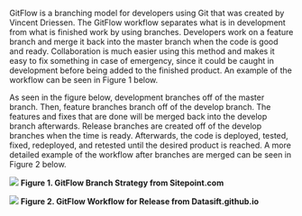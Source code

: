 GitFlow is a branching model for developers using Git that was created by Vincent Driessen. The GitFlow workflow separates what is in development from what is finished work by using branches. Developers work on a feature branch and merge it back into the master branch when the code is good and ready. Collaboration is much easier using this method and makes it easy to fix something in case of emergency, since it could be caught in development before being added to the finished product. An example of the workflow can be seen in Figure 1 below.

As seen in the figure below, development branches off of the master branch. Then, feature branches branch off of the develop branch. The features and fixes that are done will be merged back into the develop branch afterwards. Release branches are created off of the develop branches when the time is ready. Afterwards, the code is deployed, tested, fixed, redeployed, and retested until the desired product is reached. A more detailed example of the workflow after branches are merged can be seen in Figure 2 below.


![](https://dab1nmslvvntp.cloudfront.net/wp-content/uploads/2019/06/155993572204-gitflow.png)
**Figure 1. GitFlow Branch Strategy from Sitepoint.com**


![](https://datasift.github.io/gitflow/GitFlowMasterBranch.png)
**Figure 2. GitFlow Workflow for Release from Datasift.github.io**
